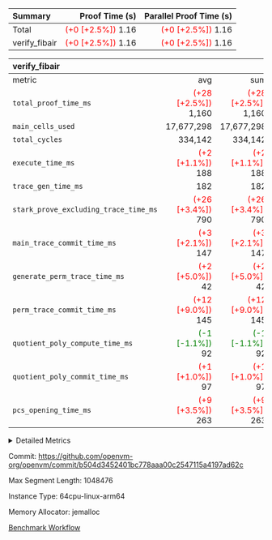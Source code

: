 | Summary | Proof Time (s) | Parallel Proof Time (s) |
|:---|---:|---:|
| Total | <span style='color: red'>(+0 [+2.5%])</span> 1.16 | <span style='color: red'>(+0 [+2.5%])</span> 1.16 |
| verify_fibair | <span style='color: red'>(+0 [+2.5%])</span> 1.16 | <span style='color: red'>(+0 [+2.5%])</span> 1.16 |


| verify_fibair |||||
|:---|---:|---:|---:|---:|
|metric|avg|sum|max|min|
| `total_proof_time_ms ` | <span style='color: red'>(+28 [+2.5%])</span> 1,160 | <span style='color: red'>(+28 [+2.5%])</span> 1,160 | <span style='color: red'>(+28 [+2.5%])</span> 1,160 | <span style='color: red'>(+28 [+2.5%])</span> 1,160 |
| `main_cells_used     ` |  17,677,298 |  17,677,298 |  17,677,298 |  17,677,298 |
| `total_cycles        ` |  334,142 |  334,142 |  334,142 |  334,142 |
| `execute_time_ms     ` | <span style='color: red'>(+2 [+1.1%])</span> 188 | <span style='color: red'>(+2 [+1.1%])</span> 188 | <span style='color: red'>(+2 [+1.1%])</span> 188 | <span style='color: red'>(+2 [+1.1%])</span> 188 |
| `trace_gen_time_ms   ` |  182 |  182 |  182 |  182 |
| `stark_prove_excluding_trace_time_ms` | <span style='color: red'>(+26 [+3.4%])</span> 790 | <span style='color: red'>(+26 [+3.4%])</span> 790 | <span style='color: red'>(+26 [+3.4%])</span> 790 | <span style='color: red'>(+26 [+3.4%])</span> 790 |
| `main_trace_commit_time_ms` | <span style='color: red'>(+3 [+2.1%])</span> 147 | <span style='color: red'>(+3 [+2.1%])</span> 147 | <span style='color: red'>(+3 [+2.1%])</span> 147 | <span style='color: red'>(+3 [+2.1%])</span> 147 |
| `generate_perm_trace_time_ms` | <span style='color: red'>(+2 [+5.0%])</span> 42 | <span style='color: red'>(+2 [+5.0%])</span> 42 | <span style='color: red'>(+2 [+5.0%])</span> 42 | <span style='color: red'>(+2 [+5.0%])</span> 42 |
| `perm_trace_commit_time_ms` | <span style='color: red'>(+12 [+9.0%])</span> 145 | <span style='color: red'>(+12 [+9.0%])</span> 145 | <span style='color: red'>(+12 [+9.0%])</span> 145 | <span style='color: red'>(+12 [+9.0%])</span> 145 |
| `quotient_poly_compute_time_ms` | <span style='color: green'>(-1 [-1.1%])</span> 92 | <span style='color: green'>(-1 [-1.1%])</span> 92 | <span style='color: green'>(-1 [-1.1%])</span> 92 | <span style='color: green'>(-1 [-1.1%])</span> 92 |
| `quotient_poly_commit_time_ms` | <span style='color: red'>(+1 [+1.0%])</span> 97 | <span style='color: red'>(+1 [+1.0%])</span> 97 | <span style='color: red'>(+1 [+1.0%])</span> 97 | <span style='color: red'>(+1 [+1.0%])</span> 97 |
| `pcs_opening_time_ms ` | <span style='color: red'>(+9 [+3.5%])</span> 263 | <span style='color: red'>(+9 [+3.5%])</span> 263 | <span style='color: red'>(+9 [+3.5%])</span> 263 | <span style='color: red'>(+9 [+3.5%])</span> 263 |



<details>
<summary>Detailed Metrics</summary>

|  | verify_program_compile_ms | total_cells | stark_prove_excluding_trace_time_ms | quotient_poly_compute_time_ms | quotient_poly_commit_time_ms | perm_trace_commit_time_ms | pcs_opening_time_ms | main_trace_commit_time_ms |
| --- | --- | --- | --- | --- | --- | --- | --- |
|  | 7 | 65,536 | 38 | 2 | 7 | 0 | 22 | 6 | 

| air_name | rows | quotient_deg | main_cols | interactions | constraints | cells |
| --- | --- | --- | --- | --- | --- | --- |
| AccessAdapterAir<2> |  | 2 |  | 5 | 12 |  | 
| AccessAdapterAir<4> |  | 2 |  | 5 | 12 |  | 
| AccessAdapterAir<8> |  | 2 |  | 5 | 12 |  | 
| FibonacciAir | 32,768 | 1 | 2 |  | 5 | 65,536 | 
| FriReducedOpeningAir |  | 2 |  | 39 | 71 |  | 
| JalRangeCheckAir |  | 2 |  | 9 | 14 |  | 
| NativePoseidon2Air<BabyBearParameters>, 1> |  | 2 |  | 136 | 572 |  | 
| PhantomAir |  | 2 |  | 3 | 5 |  | 
| ProgramAir |  | 1 |  | 1 | 4 |  | 
| VariableRangeCheckerAir |  | 1 |  | 1 | 4 |  | 
| VmAirWrapper<AluNativeAdapterAir, FieldArithmeticCoreAir> |  | 2 |  | 15 | 27 |  | 
| VmAirWrapper<BranchNativeAdapterAir, BranchEqualCoreAir<1> |  | 2 |  | 11 | 25 |  | 
| VmAirWrapper<NativeAdapterAir<2, 0>, PublicValuesCoreAir> |  | 2 |  | 11 | 29 |  | 
| VmAirWrapper<NativeLoadStoreAdapterAir<1>, NativeLoadStoreCoreAir<1> |  | 2 |  | 15 | 20 |  | 
| VmAirWrapper<NativeLoadStoreAdapterAir<4>, NativeLoadStoreCoreAir<4> |  | 2 |  | 15 | 20 |  | 
| VmAirWrapper<NativeVectorizedAdapterAir<4>, FieldExtensionCoreAir> |  | 2 |  | 15 | 27 |  | 
| VmConnectorAir |  | 2 |  | 5 | 11 |  | 
| VolatileBoundaryAir |  | 2 |  | 7 | 19 |  | 

| group | trace_gen_time_ms | total_proof_time_ms | total_cycles | total_cells | stark_prove_excluding_trace_time_ms | quotient_poly_compute_time_ms | quotient_poly_commit_time_ms | perm_trace_commit_time_ms | pcs_opening_time_ms | main_trace_commit_time_ms | main_cells_used | generate_perm_trace_time_ms | execute_time_ms |
| --- | --- | --- | --- | --- | --- | --- | --- | --- | --- | --- | --- | --- | --- |
| verify_fibair | 182 | 1,160 | 334,142 | 62,474,410 | 790 | 92 | 97 | 145 | 263 | 147 | 17,677,298 | 42 | 188 | 

| group | air_name | rows | prep_cols | perm_cols | main_cols | cells |
| --- | --- | --- | --- | --- | --- | --- |
| verify_fibair | AccessAdapterAir<2> | 131,072 |  | 16 | 11 | 3,538,944 | 
| verify_fibair | AccessAdapterAir<4> | 65,536 |  | 16 | 13 | 1,900,544 | 
| verify_fibair | AccessAdapterAir<8> | 128 |  | 16 | 17 | 4,224 | 
| verify_fibair | FriReducedOpeningAir | 2,048 |  | 84 | 27 | 227,328 | 
| verify_fibair | JalRangeCheckAir | 32,768 |  | 28 | 12 | 1,310,720 | 
| verify_fibair | NativePoseidon2Air<BabyBearParameters>, 1> | 32,768 |  | 312 | 398 | 23,265,280 | 
| verify_fibair | PhantomAir | 16,384 |  | 12 | 6 | 294,912 | 
| verify_fibair | ProgramAir | 8,192 |  | 8 | 10 | 147,456 | 
| verify_fibair | VariableRangeCheckerAir | 262,144 | 2 | 8 | 1 | 2,359,296 | 
| verify_fibair | VmAirWrapper<AluNativeAdapterAir, FieldArithmeticCoreAir> | 262,144 |  | 36 | 29 | 17,039,360 | 
| verify_fibair | VmAirWrapper<BranchNativeAdapterAir, BranchEqualCoreAir<1> | 32,768 |  | 28 | 23 | 1,671,168 | 
| verify_fibair | VmAirWrapper<NativeLoadStoreAdapterAir<1>, NativeLoadStoreCoreAir<1> | 65,536 |  | 40 | 21 | 3,997,696 | 
| verify_fibair | VmAirWrapper<NativeLoadStoreAdapterAir<4>, NativeLoadStoreCoreAir<4> | 32,768 |  | 40 | 27 | 2,195,456 | 
| verify_fibair | VmAirWrapper<NativeVectorizedAdapterAir<4>, FieldExtensionCoreAir> | 32,768 |  | 36 | 38 | 2,424,832 | 
| verify_fibair | VmConnectorAir | 2 | 1 | 16 | 5 | 42 | 
| verify_fibair | VolatileBoundaryAir | 65,536 |  | 20 | 12 | 2,097,152 | 

| group | trace_height_constraint | weighted_sum | threshold |
| --- | --- | --- | --- |
| verify_fibair | 0 | 1,085,444 | 2,013,265,921 | 
| verify_fibair | 1 | 5,411,200 | 2,013,265,921 | 
| verify_fibair | 2 | 542,722 | 2,013,265,921 | 
| verify_fibair | 3 | 5,476,612 | 2,013,265,921 | 
| verify_fibair | 4 | 65,536 | 2,013,265,921 | 
| verify_fibair | 5 | 12,851,850 | 2,013,265,921 | 

| trace_height_constraint | threshold |
| --- | --- |
| 0 | 2,013,265,921 | 

</details>


Commit: https://github.com/openvm-org/openvm/commit/b504d3452401bc778aaa00c2547115a4197ad62c

Max Segment Length: 1048476

Instance Type: 64cpu-linux-arm64

Memory Allocator: jemalloc

[Benchmark Workflow](https://github.com/openvm-org/openvm/actions/runs/15279924958)
